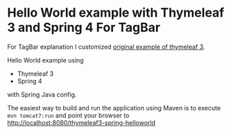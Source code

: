 Hello World example with Thymeleaf 3 and Spring 4 For TagBar
=================================================
For TagBar explanation I customized [original example of thymeleaf 3](https://github.com/jmiguelsamper/thymeleaf3-spring-helloworld.git). 

Hello World example using

* Thymeleaf 3
* Spring 4

with Spring Java config.

The easiest way to build and run the application using Maven is to execute `mvn tomcat7:run` and
point your browser to [http://localhost:8080/thymeleaf3-spring-helloworld](http://localhost:8080/tagbar-4)